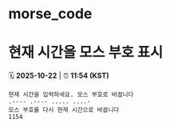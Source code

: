 # morse_code
# 현재 시간을 모스 부호 표시
<!-- MORSE_TIME_START -->
🗓️ **2025-10-22** | ⏰ **11:54 (KST)**

```
현재 시간을 입력하세요. 모스 부호로 바꿉니다
.---- .---- ..... ....-
모스 부호를 다시 현재 시간으로 바꿉니다
1154
```
<!-- MORSE_TIME_END -->
